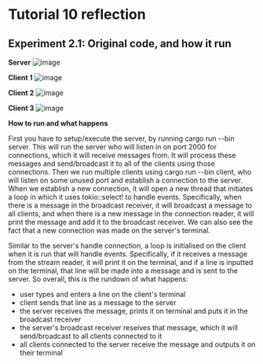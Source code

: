# Tutorial 10 reflection

## Experiment 2.1: Original code, and how it run

**Server**
![image](https://github.com/Sirered/adprog-tutorial10-chatasync/assets/126568984/38cc1f40-ae78-4c72-82ed-46ee46959e3f)

**Client 1**
![image](https://github.com/Sirered/adprog-tutorial10-chatasync/assets/126568984/867d1c46-662c-43db-a244-c031d82c0f5e)

**Client 2**
![image](https://github.com/Sirered/adprog-tutorial10-chatasync/assets/126568984/6dbe876f-ab4e-4c5d-b849-90fc03acc7da)

**Client 3**
![image](https://github.com/Sirered/adprog-tutorial10-chatasync/assets/126568984/7cb5221b-cda2-4fc4-92da-3878cb67e7c4)

**How to run and what happens**

First you have to setup/execute the server, by running cargo run --bin server. This will run the server who will listen in on port 2000 for connections, which it will receive messages from. It will process these messages and send/broadcast it to all of the clients using those connections. Then we run multiple clients using cargo run --bin client, who will listen on some unused port and establish a connection to the server. When we establish a new connection, it will open a new thread that initiates a loop in which it uses tokio::select! to handle events. Specifically, when there is a message in the broadcast receiver, it will broadcast a message to all clients, and when there is a new message in the connection reader, it will print the message and add it to the broadcast receiver. We can also see the fact that a new connection was made on the server's terminal.  

Similar to the server's handle connection, a loop is initialised on the client when it is run that will handle events. Specifically, if it receives a message from the stream reader, it will print it on the terminal, and if a line is inputted on the terminal, that line will be made into a message and is sent to the server. So overall, this is the rundown of what happens:

* user types and enters a line on the client's terminal
* client sends that line as a message to the server
* the server receives the message, prints it on terminal and puts it in the broadcast receiver
* the server's broadcast receiver reseives that message, which it will send/broadcast to all clients connected to it
* all clients connected to the server receive the message and outputs it on their terminal
